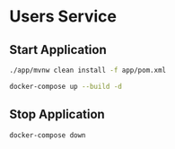 # Users Service

## Start Application

```bash
./app/mvnw clean install -f app/pom.xml
```

```bash 
docker-compose up --build -d
```

## Stop Application

```bash
docker-compose down
```
